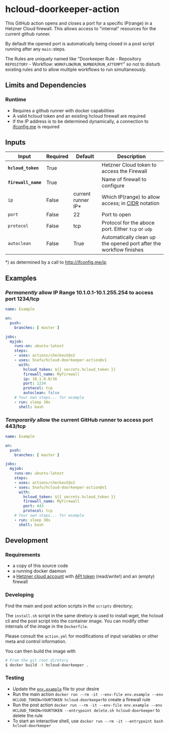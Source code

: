 # hcloud-doorkeeper-action
This GitHub action opens and closes a port for a specific IP(range) in a Hetzner Cloud firewall. This allows access to "internal" resources for the current github runner.

By default the opened port is automatically being closed in a post script running after any `main:`steps.

The Rules are uniquely named like "Doorkeeper Rule - Repository `REPOSITORY` - Workflow: `WORKFLOW`/`RUN_NUMBER`/`RUN_ATTEMPT`" so not to disturb existing rules and to allow multiple workflows to run simultaneously.

## Limits and Dependencies

### Runtime

* Requires a github runner with docker capabilities
* A valid hcloud token and an existing hcloud firewall are required
* If the IP address is to be determined dynamically, a connection to [ifconfig.me](http://ifconfig.me) is required

## Inputs

| Input | Required | Default | Description |
| ----- | -------- | ------- | ----------- |
| **`hcloud_token`** | True | | Hetzner Cloud token to access the Firewall |
| **`firewall_name`** | True | | Name of firewall to configure |
| `ip`| False | current runner IP* | Which IP(range) to allow access; in [CIDR](https://en.wikipedia.org/wiki/Classless_Inter-Domain_Routing) notation |
| `port`| False | 22 | Port to open |
| `protocol`| False | tcp | Protocol for the aboce port. Either `tcp` or `udp` |
| `autoclean` | False | True |  Automatically clean up the opened port after the workflow finishes |

*) as determined by a call to http://ifconfig.me/ip

## Examples

### *Permanently* allow IP Range 10.1.0.1-10.1.255.254 to access port 1234/tcp

``` yaml
name: Example

on:
  push:
    branches: [ master ]

jobs:
  myjob:
    runs-on: ubuntu-latest
    steps:
    - uses: actions/checkout@v2
    - uses: 5nafu/hcloud-doorkeeper-action@v1
      with:
        hcloud_token: ${{ secrets.hcloud_token }}
        firewall_name: MyFirewall
        ip: 10.1.0.0/16
        port: 1234
        protocol: tcp
        autoclean: false
    # Your own steps... for example
    - run: sleep 30s
      shell: bash
```

### *Temporarily* allow the current GitHub runner to access port 443/tcp

``` yaml
name: Example

on:
  push:
    branches: [ master ]

jobs:
  myjob:
    runs-on: ubuntu-latest
    steps:
    - uses: actions/checkout@v2
    - uses: 5nafu/hcloud-doorkeeper-action@v1
      with:
        hcloud_token: ${{ secrets.hcloud_token }}
        firewall_name: MyFirewall
        port: 443
        protocol: tcp
    # Your own steps... for example
    - run: sleep 30s
      shell: bash
```

## Development

### Requirements

* a copy of this source code
* a running docker daemon
* a [Hetzner cloud account](https://console.hetzner.cloud/) with [API token](https://docs.hetzner.cloud/#getting-started) (read/write!) and an (empty) firewall

### Developing

Find the main and post action scripts in the `scripts` directory; 

The `install.sh` script in the same diretory is used to install wget, the hcloud cli and the post script into the container image. You can modify other internals of the image in the `Dockerfile`.

Please consult the `action.yml` for modifications of input variables or other meta and control information.

You can then build the image with 

``` bash
# From the git root diretory 
$ docker build -t hcloud-doorkeeper .
```

### Testing

* Update the [`env.example`](env.example) file to your desire
* Run the main action `docker run --rm -it --env-file env.example --env HCLOUD_TOKEN=YOURTOKEN hcloud-doorkeeper`to create a firewall rule
* Run the post action `docker run --rm -it --env-file env.example --env HCLOUD_TOKEN=YOURTOKEN --entrypoint delete.sh hcloud-doorkeeper` to delete the rule
* To start an interactive shell, use `docker run --rm -it --entrypoint bash hcloud-doorkeeper`
